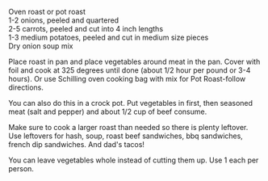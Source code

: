 ---
---

Oven roast or pot roast  
1-2 onions, peeled and quartered  
2-5 carrots, peeled and cut into 4 inch lengths  
1-3 medium potatoes, peeled and cut in medium size pieces  
Dry onion soup mix 

Place roast in pan and place vegetables around meat in the pan. Cover with foil and cook at 325 
degrees until done (about 1/2 hour per pound or 3-4 hours). Or use Schilling oven cooking bag 
with mix for Pot Roast-follow directions. 

You can also do this in a crock pot. Put vegetables in first, then seasoned meat (salt and 
pepper) and about 1/2 cup of beef consume. 

Make sure to cook a larger roast than needed so there is plenty leftover. Use leftovers for hash, 
soup, roast beef sandwiches, bbq sandwiches, french dip sandwiches. And dad's tacos!

You can leave vegetables whole instead of cutting them up. Use 1 each per person.

